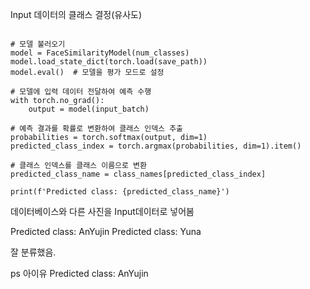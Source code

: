 Input 데이터의 클래스 결정(유사도)


```

# 모델 불러오기
model = FaceSimilarityModel(num_classes)
model.load_state_dict(torch.load(save_path))
model.eval()  # 모델을 평가 모드로 설정

```
```
# 모델에 입력 데이터 전달하여 예측 수행
with torch.no_grad():
    output = model(input_batch)

# 예측 결과를 확률로 변환하여 클래스 인덱스 추출
probabilities = torch.softmax(output, dim=1)
predicted_class_index = torch.argmax(probabilities, dim=1).item()

# 클래스 인덱스를 클래스 이름으로 변환
predicted_class_name = class_names[predicted_class_index]

print(f'Predicted class: {predicted_class_name}')
```


데이터베이스와 다른 사진을 Input데이터로 넣어봄

Predicted class: AnYujin
Predicted class: Yuna

잘 분류했음.

ps 아이유 Predicted class: AnYujin
